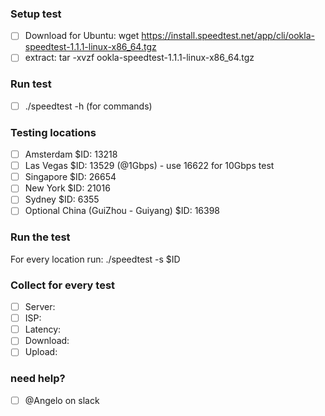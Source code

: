 ### Setup test
* [ ]  Download for Ubuntu: wget https://install.speedtest.net/app/cli/ookla-speedtest-1.1.1-linux-x86_64.tgz
* [ ]  extract: tar -xvzf ookla-speedtest-1.1.1-linux-x86_64.tgz

### Run test
* [ ]  ./speedtest -h (for commands)

### Testing locations
* [ ]  Amsterdam $ID: 13218
* [ ]  Las Vegas $ID: 13529 (@1Gbps) - use 16622 for 10Gbps test
* [ ]  Singapore $ID: 26654
* [ ]  New York $ID: 21016
* [ ]  Sydney $ID: 6355
* [ ]  Optional China (GuiZhou - Guiyang) $ID: 16398

### Run the test
For every location run: ./speedtest -s $ID

### Collect for every test
* [ ]  Server:
* [ ]  ISP:
* [ ]  Latency:
* [ ]  Download:
* [ ]  Upload:

### need help?
* [ ]  @Angelo on slack
